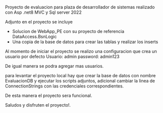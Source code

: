 Proyecto de evaluacion para plaza de desarrollador de sistemas realizado con Asp .net8 MVC y Sql server 2022

Adjunto en el proyecto se incluye
- Solucion de WebApp_PE con su proyecto de referencia DataAccess.BsnLogic
- Una copia de la base de datos para crear las tablas y realizar los inserts

Al momento de iniciar el proyecto se realizo una configuracion que crea un usuario por defecto 
Usuario: admin
password: admin123

De igual manera se podra agregar mas usuarios.

para levantar el proyecto local hay que crear la base de datos con nombre EvaluacionDB y ejecutar los scripts adjuntos, adicional cambiar la linea de ConnectionStrings
con las credenciales correspondientes.

De esta manera el proyecto sera funcional.

Saludos y disfruten el proyecto!.
